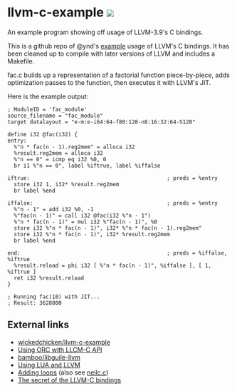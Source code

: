 # llvm-c-example [![](https://travis-ci.org/wedesoft/llvm-c-example.svg?branch=master)](https://travis-ci.org/wedesoft/llvm-c-example/)

An example program showing off usage of LLVM-3.9's C bindings.

This is a github repo of @ynd's [example](http://npcontemplation.blogspot.com/2008/06/secret-of-llvm-c-bindings.html)
usage of LLVM's C bindings. It has been cleaned up to compile with later versions of LLVM and includes a Makefile.

fac.c builds up a representation of a factorial function piece-by-piece, adds
optimization passes to the function, then executes it with LLVM's JIT.

Here is the example output:
```
; ModuleID = 'fac_module'
source_filename = "fac_module"
target datalayout = "e-m:e-i64:64-f80:128-n8:16:32:64-S128"

define i32 @fac(i32) {
entry:
  %"n * fac(n - 1).reg2mem" = alloca i32
  %result.reg2mem = alloca i32
  %"n == 0" = icmp eq i32 %0, 0
  br i1 %"n == 0", label %iftrue, label %iffalse

iftrue:                                           ; preds = %entry
  store i32 1, i32* %result.reg2mem
  br label %end

iffalse:                                          ; preds = %entry
  %"n - 1" = add i32 %0, -1
  %"fac(n - 1)" = call i32 @fac(i32 %"n - 1")
  %"n * fac(n - 1)" = mul i32 %"fac(n - 1)", %0
  store i32 %"n * fac(n - 1)", i32* %"n * fac(n - 1).reg2mem"
  store i32 %"n * fac(n - 1)", i32* %result.reg2mem
  br label %end

end:                                              ; preds = %iffalse, %iftrue
  %result.reload = phi i32 [ %"n * fac(n - 1)", %iffalse ], [ 1, %iftrue ]
  ret i32 %result.reload
}

; Running fac(10) with JIT...
; Result: 3628800
```

## External links
* [wickedchicken/llvm-c-example](https://github.com/wickedchicken/llvm-c-example/)
* [Using ORC with LLCM-C API](https://www.doof.me.uk/2017/05/11/using-orc-with-llvms-c-api/)
* [bamboo/libguile-llvm](https://github.com/bamboo/libguile-llvm/)
* [Using LUA and LLVM](https://msm.runhello.com/p/1003)
* [Adding loops](http://www.duskborn.com/adding-loops-mpc-llvm-for-the-neil-language-5/) (also see [neilc.c](https://github.com/sheredom/neil/blob/master/neilc.cpp))
* [The secret of the LLVM-C bindings](http://npcontemplation.blogspot.co.uk/2008/06/secret-of-llvm-c-bindings.html)
